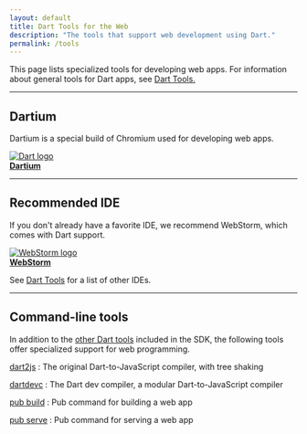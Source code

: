 ```yaml
---
layout: default
title: Dart Tools for the Web
description: "The tools that support web development using Dart."
permalink: /tools
---
```


This page lists specialized tools for developing web apps.
For information about general tools for Dart apps, see
[Dart Tools.]({{site.dartlang}}/tools)

---

<a name="tools"></a>
<h2>Dartium</h2>

Dartium is a special build of Chromium used for developing web apps.

<a href="/tools/dartium">
<img src="{% asset_path 'dartium-logo-48.jpg' %}" alt="Dart logo" /><br>
<b>Dartium</b>
</a>

---

<a name="ides"></a>
<h2>Recommended IDE</h2>

If you don't already have a favorite IDE,
we recommend WebStorm, which comes with Dart support.

<a href="/tools/webstorm">
<img src="{% asset_path 'webstorm.png' %}" alt="WebStorm logo"><br>
<b>WebStorm</b>
</a>

See [Dart Tools]({{site.dartlang}}/tools) for a list of other IDEs.

---

<a name="other-tools"></a>
<h2>Command-line tools</h2>

In addition to the [other Dart tools]({{site.dartlang}}/tools)
included in the SDK, the following tools
offer specialized support for web programming.

[dart2js](/tools/dart2js)
: The original Dart-to-JavaScript compiler, with tree shaking

[dartdevc](/tools/dartdevc)
: The Dart dev compiler, a modular Dart-to-JavaScript compiler

[pub build](/tools/pub/pub-build)
: Pub command for building a web app

[pub serve](/tools/pub/pub-serve)
: Pub command for serving a web app

